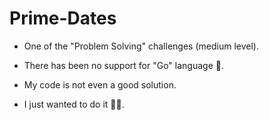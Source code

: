# Prime-Dates
- One of the "Problem Solving" challenges (medium level).

- There has been no support for "Go" language 🚫.

- My code is not even a good solution. 

- I just wanted to do it 🤷‍♂️.
